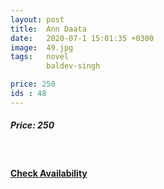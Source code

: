 ```yaml
---
layout: post
title:  Ann Daata
date:   2020-07-1 15:01:35 +0300
image:  49.jpg
tags:   novel
        baldev-singh

price: 250
ids : 48
---
```



<h5>Price: 250</h5><br>

<h4><a class="add-cart cart1" href="{{ site.baseurl }}/books#48"><b>Check Availability</b></a></h4>






<body>
 <script src="{{ site.baseurl }}/js/main.js"></script>
 </body>